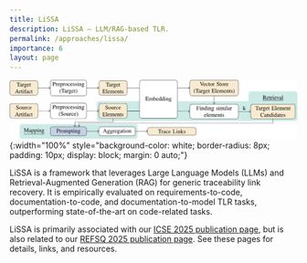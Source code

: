 ```yaml
---
title: LiSSA
description: LiSSA – LLM/RAG-based TLR.
permalink: /approaches/lissa/
importance: 6
layout: page
---
```


![LiSSA Overview](/assets/img/icse25-approach.svg){:width="100%" style="background-color: white; border-radius: 8px; padding: 10px; display: block; margin: 0 auto;"}

LiSSA is a framework that leverages Large Language Models (LLMs) and Retrieval-Augmented Generation (RAG) for generic traceability link recovery. It is empirically evaluated on requirements-to-code, documentation-to-code, and documentation-to-model TLR tasks, outperforming state-of-the-art on code-related tasks.

LiSSA is primarily associated with our [ICSE 2025 publication page](/c/icse25), but is also related to our [REFSQ 2025 publication page](/c/refsq25). See these pages for details, links, and resources.
